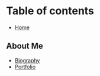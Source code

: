 # Table of contents

* [Home](README.md)

## About Me

* [Biography](about-me/biography.md)
* [Portfolio](about-me/portfolio.md)
